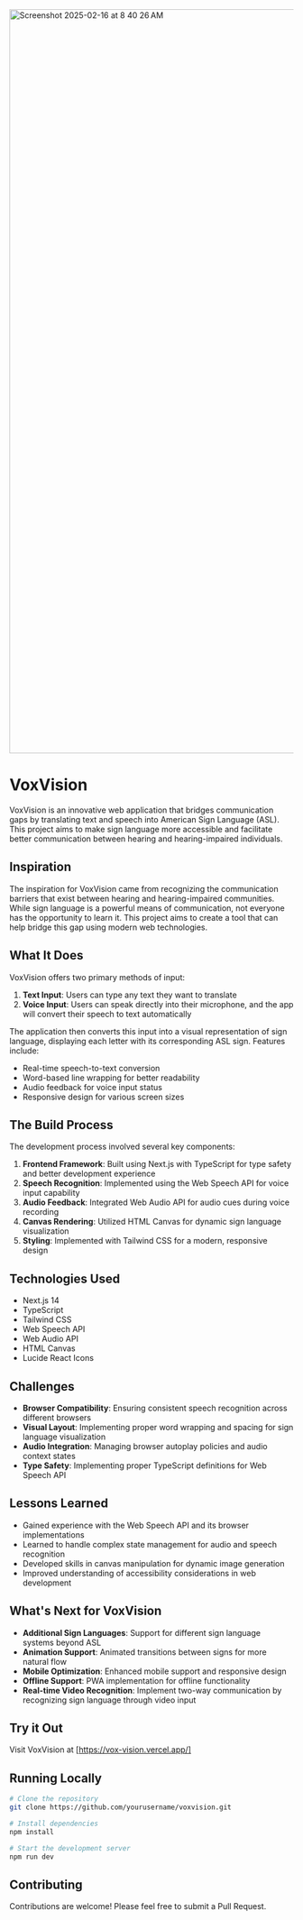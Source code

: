 <img width="1320" alt="Screenshot 2025-02-16 at 8 40 26 AM" src="https://github.com/user-attachments/assets/757e0ec9-e99b-4491-abc5-8b15267d4eca" />

# VoxVision
VoxVision is an innovative web application that bridges communication gaps by translating text and speech into American Sign Language (ASL). This project aims to make sign language more accessible and facilitate better communication between hearing and hearing-impaired individuals.



## Inspiration
The inspiration for VoxVision came from recognizing the communication barriers that exist between hearing and hearing-impaired communities. While sign language is a powerful means of communication, not everyone has the opportunity to learn it. This project aims to create a tool that can help bridge this gap using modern web technologies.

## What It Does
VoxVision offers two primary methods of input:
1. **Text Input**: Users can type any text they want to translate
2. **Voice Input**: Users can speak directly into their microphone, and the app will convert their speech to text automatically

The application then converts this input into a visual representation of sign language, displaying each letter with its corresponding ASL sign. Features include:
- Real-time speech-to-text conversion
- Word-based line wrapping for better readability
- Audio feedback for voice input status
- Responsive design for various screen sizes

## The Build Process
The development process involved several key components:
1. **Frontend Framework**: Built using Next.js with TypeScript for type safety and better development experience
2. **Speech Recognition**: Implemented using the Web Speech API for voice input capability
3. **Audio Feedback**: Integrated Web Audio API for audio cues during voice recording
4. **Canvas Rendering**: Utilized HTML Canvas for dynamic sign language visualization
5. **Styling**: Implemented with Tailwind CSS for a modern, responsive design

## Technologies Used
- Next.js 14
- TypeScript
- Tailwind CSS
- Web Speech API
- Web Audio API
- HTML Canvas
- Lucide React Icons

## Challenges
- **Browser Compatibility**: Ensuring consistent speech recognition across different browsers
- **Visual Layout**: Implementing proper word wrapping and spacing for sign language visualization
- **Audio Integration**: Managing browser autoplay policies and audio context states
- **Type Safety**: Implementing proper TypeScript definitions for Web Speech API

## Lessons Learned
- Gained experience with the Web Speech API and its browser implementations
- Learned to handle complex state management for audio and speech recognition
- Developed skills in canvas manipulation for dynamic image generation
- Improved understanding of accessibility considerations in web development

## What's Next for VoxVision
- **Additional Sign Languages**: Support for different sign language systems beyond ASL
- **Animation Support**: Animated transitions between signs for more natural flow
- **Mobile Optimization**: Enhanced mobile support and responsive design
- **Offline Support**: PWA implementation for offline functionality
- **Real-time Video Recognition**: Implement two-way communication by recognizing sign language through video input

## Try it Out
Visit VoxVision at [https://vox-vision.vercel.app/]


## Running Locally
```bash
# Clone the repository
git clone https://github.com/yourusername/voxvision.git

# Install dependencies
npm install

# Start the development server
npm run dev
```

## Contributing
Contributions are welcome! Please feel free to submit a Pull Request.
